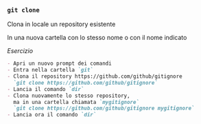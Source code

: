 ### `git clone`

Clona in locale un repository esistente

In una nuova cartella con lo stesso nome o con il nome indicato


_Esercizio_
```md
- Apri un nuovo prompt dei comandi
- Entra nella cartella `git`
- Clona il repository https://github.com/github/gitignore
  `git clone https://github.com/github/gitignore`
- Lancia il comando `dir`
- Clona nuovamente lo stesso repository,
  ma in una cartella chiamata `mygitignore`
  `git clone https://github.com/github/gitignore mygitignore`
- Lancia ora il comando `dir`
```

<aside class="notes">
</aside>
